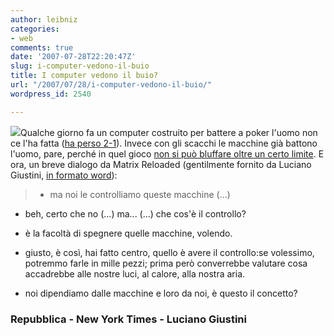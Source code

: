 ```yaml
---
author: leibniz
categories:
- web
comments: true
date: '2007-07-28T22:20:47Z'
slug: i-computer-vedono-il-buio
title: I computer vedono il buio?
url: "/2007/07/28/i-computer-vedono-il-buio/"
wordpress_id: 2540

---
```

![](https://www.rpgshop.com/images/uploaded/chips1.jpg)Qualche giorno fa un computer costruito per battere a poker l'uomo non ce l'ha fatta ([ha perso 2-1](https://www.repubblica.it/2007/07/sezioni/scienza_e_tecnologia/computer-poker/uomo-batte-computer/uomo-batte-computer.html)). Invece con gli scacchi le macchine già battono l'uomo, pare, perché in quel gioco [non si può bluffare oltre un certo limite](https://www.nytimes.com/2007/07/26/business/26poker.html). E ora, un breve dialogo da Matrix Reloaded (gentilmente fornito da Luciano Giustini, [in formato word](https://www.lucianogiustini.org/blog/documents/Dialoghi_Matrix.doc)):


> - ma noi le controlliamo queste macchine (...)

- beh, certo che no (...) ma... (...) che cos'è il controllo?

- è la facoltà di spegnere quelle macchine, volendo.

- giusto, è così, hai fatto centro, quello è avere il controllo:se volessimo, potremmo farle in mille pezzi; prima però converrebbe valutare cosa accadrebbe alle nostre luci, al calore, alla nostra aria.

- noi dipendiamo dalle macchine e loro da noi, è questo il concetto?




### Repubblica - New York Times - Luciano Giustini
